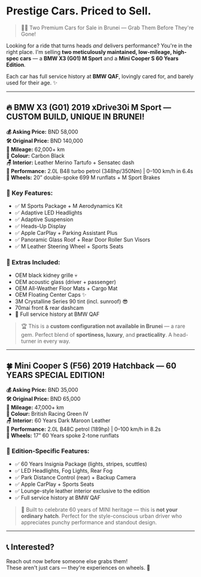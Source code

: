 # Prestige Cars. Priced to Sell.

> 🚗💨 Two Premium Cars for Sale in Brunei — Grab Them Before They're Gone!

Looking for a ride that turns heads *and* delivers performance? You're in the right place. I'm selling **two meticulously maintained, low-mileage, high-spec cars** — a **BMW X3 (G01) M Sport** and a **Mini Cooper S 60 Years Edition**.

Each car has full service history at **BMW QAF**, lovingly cared for, and barely used for their age. ✨




---

## 🔥 BMW X3 (G01) 2019 xDrive30i M Sport — CUSTOM BUILD, UNIQUE IN BRUNEI!

**💰 Asking Price:** BND 58,000  
**🛠 Original Price:** BND 140,000  
**📍 Mileage:** 62,000+ km  
**🎨 Colour:** Carbon Black  
**🪑 Interior:** Leather Merino Tartufo + Sensatec dash  
**🚀 Performance:** 2.0L B48 turbo petrol (348hp/350Nm) | 0–100 km/h in 6.4s  
**🛞 Wheels:** 20” double-spoke 699 M runflats + M Sport Brakes

### 🏁 Key Features:
- ✅ M Sports Package + M Aerodynamics Kit  
- ✅ Adaptive LED Headlights  
- ✅ Adaptive Suspension  
- ✅ Heads-Up Display  
- ✅ Apple CarPlay + Parking Assistant Plus  
- ✅ Panoramic Glass Roof + Rear Door Roller Sun Visors  
- ✅ M Leather Steering Wheel + Sports Seats  

### 🧰 Extras Included:
- OEM black kidney grille 💀  
- OEM acoustic glass (driver + passenger)  
- OEM All-Weather Floor Mats + Cargo Mat  
- OEM Floating Center Caps ✨  
- 3M Crystalline Series 90 tint (incl. sunroof) 😎  
- 70mai front & rear dashcam  
- 🔧 Full service history at BMW QAF

> 🏆 This is a **custom configuration not available in Brunei** — a rare gem. Perfect blend of **sportiness, luxury**, and **practicality**. A head-turner in every way.

---

## 🍀 Mini Cooper S (F56) 2019 Hatchback — 60 YEARS SPECIAL EDITION!

**💰 Asking Price:** BND 35,000  
**🛠 Original Price:** BND 65,000  
**📍 Mileage:** 47,000+ km  
**🎨 Colour:** British Racing Green IV  
**🪑 Interior:** 60 Years Dark Maroon Leather  
**🚀 Performance:** 2.0L B48C petrol (189hp) | 0–100 km/h in 8.2s  
**🛞 Wheels:** 17” 60 Years spoke 2-tone runflats

### 🎉 Edition-Specific Features:
- ✅ 60 Years Insignia Package (lights, stripes, scuttles)  
- ✅ LED Headlights, Fog Lights, Rear Fog  
- ✅ Park Distance Control (rear) + Backup Camera  
- ✅ Apple CarPlay + Sports Seats  
- ✅ Lounge-style leather interior exclusive to the edition  
- ✅ Full service history at BMW QAF

> 🎂 Built to celebrate 60 years of MINI heritage — this is **not your ordinary hatch**. Perfect for the style-conscious urban driver who appreciates punchy performance and standout design.

---

## 📞 Interested?

Reach out now before someone else grabs them!  
These aren't just cars — they're experiences on wheels. 💫
